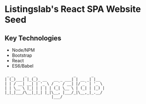 # Listingslab's React SPA Website Seed

## Key Technologies

- Node/NPM
- Bootstrap
- React
- ES6/Babel


 ```
  _ _     _   _                 _       _     
 | (_)___| |_(_)_ __   __ _ ___| | __ _| |__  
 | | / __| __| | '_ \ / _` / __| |/ _` | '_ \ 
 | | \__ \ |_| | | | | (_| \__ \ | (_| | |_) |
 |_|_|___/\__|_|_| |_|\__, |___/_|\__,_|_.__/ 
                      |___/

```